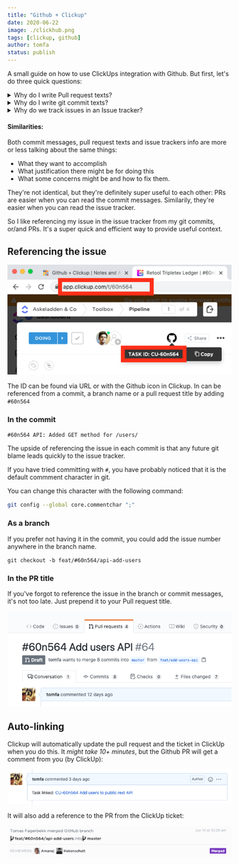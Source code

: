 ```yaml
---
title: "Github + Clickup"
date: 2020-06-22
image: ./clickhub.png
tags: [clickup, github]
author: tomfa
status: publish
---
```


A small guide on how to use ClickUps integration with Github. 
But first, let's do three quick questions:

<details>
<summary>Why do I write Pull request texts? </summary>
 
<strong>So team mates can understand what I try to accomplish, and why.</strong>

A good text saves them time by giving them an overview and justification quick.
It probably saves me time too – since there will be less questions. 

Bonus: It might come in handy next time you'll need to do something similar
(or exactly the same for a different project).

![A decent PR](./pr.png)

</details>

<details>
<summary>Why do I write git commit texts?</summary>

<strong>So team mates (and my future self) can understand what I tried to accomplish.</strong>

A good text saves the future team time: the question *Why would you X?* can be answered quickly.

![Seeing an old commit](./so-thats-why.png)

</details>

<details>
<summary>Why do we track issues in an Issue tracker?</summary>

<strong>So the team can discuss what we try to accomplish.</strong>

Why we should do them, what should we do first, or any justification for non-obvious choices. 
An issue tracker can simplify communication between the team, by making it async, and having a record of it.
</details>


#### Similarities:

Both commit messages, pull request texts and issue trackers info are more or less talking about the same things:

- What they want to accomplish
- What justification there might be for doing this
- What some concerns might be and how to fix them.

They're not identical, but they're definitely super useful to each other: 
PRs are easier when you can read the commit messages. Similarily, they're easier when you can read the issue tracker.

So I like referencing my issue in the issue tracker from my git commits, or/and PRs. 
It's a super quick and efficient way to provide useful context.

## Referencing the issue

![Image of issue id in clickup](clickup-id.png)

The ID can be found via URL or with the Github icon in Clickup. 
In can be referenced from a commit, a branch name or a pull request title by adding
`#60n564`

### In the commit
```
#60n564 API: Added GET method for /users/ 
```

The upside of referencing the issue in each commit is that any future git blame
leads quickly to the issue tracker. 

If you have tried committing with `#`, you have probably noticed
that it is the default commment character in git.

You can change this character with the following command:

```bash
git config --global core.commentchar ";"
```

### As a branch
If you prefer not having it in the commit, you could add the issue number anywhere in the branch name.

```
git checkout -b feat/#60n564/api-add-users
```

### In the PR title

If you've forgot to reference the issue in the branch or commit messages, it's not too late. 
Just prepend it to your Pull request title.

![task reference in PR title](./ref-pr-title.png)

## Auto-linking 

Clickup will automatically update the pull request and the ticket in ClickUp
when you do this. It *might take 10+ minutes*, but the Github PR will get a
comment from you (by ClickUp):

![Automatic PR comment](./clickup-github-pr-comment.png)

It will also add a reference to the PR from the ClickUp ticket:

![Clickup activity log Github reference](./clickup-activity-log.png)


